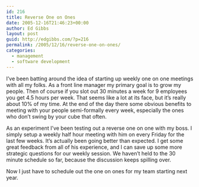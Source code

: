```yaml
---
id: 216
title: Reverse One on Ones
date: 2005-12-16T21:46:23+00:00
author: Ed Gibbs
layout: post
guid: http://edgibbs.com/?p=216
permalink: /2005/12/16/reverse-one-on-ones/
categories:
  - management
  - software development
---
```

I&#8217;ve been batting around the idea of starting up weekly one on one meetings with all my folks. As a front line manager my primary goal is to grow my people. Then of course if you slot out 30 minutes a week for 9 employees you get 4.5 hours per week. That seems like a lot at its face, but it&#8217;s really about 10% of my time. At the end of the day there some obvious benefits to meeting with your people semi-formally every week, especially the ones who don&#8217;t swing by your cube that often.

As an experiment I&#8217;ve been testing out a reverse one on one with my boss. I simply setup a weekly half hour meeting with him on every Friday for the last few weeks. It&#8217;s actually been going better than expected. I get some great feedback from all of his experience, and I can save up some more strategic questions for our weekly session. We haven&#8217;t held to the 30 minute schedule so far, because the discussion keeps spilling over.

Now I just have to schedule out the one on ones for my team starting next year.